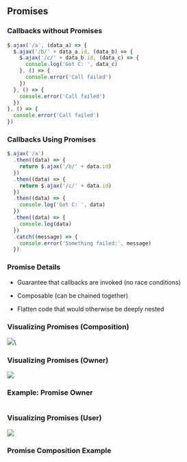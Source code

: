 ## Promises

### Callbacks without Promises

```javascript
$.ajax('/a', (data_a) => {
  $.ajax('/b/' + data_a.id, (data_b) => {
    $.ajax('/c/' + data_b.id, (data_c) => {
      console.log('Got C: ', data_c)
    }, () => {
      console.error('Call failed')
    })
  }, () => {
    console.error('Call failed')
  })
}, () => {
  console.error('Call failed')
})
```

### Callbacks Using Promises

```javascript
$.ajax('/a')
  .then((data) => {
    return $.ajax('/b/' + data.id)
  })
  .then((data) => {
    return $.ajax('/c/' + data.id)
  })
  .then((data) => {
    console.log('Got C: ', data)
  })
  .then((data) => {
    console.log(data)
  })
  .catch((message) => {
    console.error('Something failed:', message)
  })
```

### Promise Details

  * Guarantee that callbacks are invoked (no race conditions)

  * Composable (can be chained together)

  * Flatten code that would otherwise be deeply nested

### Visualizing Promises (Composition)

![](../../../diagrams/js/promise-compose.svg)\
<!-- After diagram placeholder -->

### Visualizing Promises (Owner)

![](../../../diagrams/js/promise-owner.png)

### Example: Promise Owner

~~~ {.javascript insert="../../../src/spec/promise.spec.js" token="delayed"}
~~~

### Visualizing Promises (User)

![](../../../diagrams/js/promise-user.png)

### Promise Composition Example

~~~ {.javascript insert="../../../src/spec/promise.spec.js" token="chain"}
~~~
